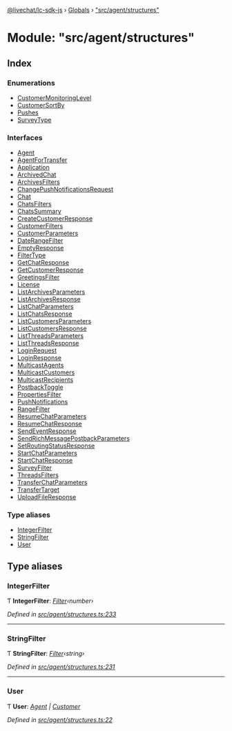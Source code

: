 [@livechat/lc-sdk-js](../README.md) › [Globals](../globals.md) › ["src/agent/structures"](_src_agent_structures_.md)

# Module: "src/agent/structures"

## Index

### Enumerations

* [CustomerMonitoringLevel](../enums/_src_agent_structures_.customermonitoringlevel.md)
* [CustomerSortBy](../enums/_src_agent_structures_.customersortby.md)
* [Pushes](../enums/_src_agent_structures_.pushes.md)
* [SurveyType](../enums/_src_agent_structures_.surveytype.md)

### Interfaces

* [Agent](../interfaces/_src_agent_structures_.agent.md)
* [AgentForTransfer](../interfaces/_src_agent_structures_.agentfortransfer.md)
* [Application](../interfaces/_src_agent_structures_.application.md)
* [ArchivedChat](../interfaces/_src_agent_structures_.archivedchat.md)
* [ArchivesFilters](../interfaces/_src_agent_structures_.archivesfilters.md)
* [ChangePushNotificationsRequest](../interfaces/_src_agent_structures_.changepushnotificationsrequest.md)
* [Chat](../interfaces/_src_agent_structures_.chat.md)
* [ChatsFilters](../interfaces/_src_agent_structures_.chatsfilters.md)
* [ChatsSummary](../interfaces/_src_agent_structures_.chatssummary.md)
* [CreateCustomerResponse](../interfaces/_src_agent_structures_.createcustomerresponse.md)
* [CustomerFilters](../interfaces/_src_agent_structures_.customerfilters.md)
* [CustomerParameters](../interfaces/_src_agent_structures_.customerparameters.md)
* [DateRangeFilter](../interfaces/_src_agent_structures_.daterangefilter.md)
* [EmptyResponse](../interfaces/_src_agent_structures_.emptyresponse.md)
* [FilterType](../interfaces/_src_agent_structures_.filtertype.md)
* [GetChatResponse](../interfaces/_src_agent_structures_.getchatresponse.md)
* [GetCustomerResponse](../interfaces/_src_agent_structures_.getcustomerresponse.md)
* [GreetingsFilter](../interfaces/_src_agent_structures_.greetingsfilter.md)
* [License](../interfaces/_src_agent_structures_.license.md)
* [ListArchivesParameters](../interfaces/_src_agent_structures_.listarchivesparameters.md)
* [ListArchivesResponse](../interfaces/_src_agent_structures_.listarchivesresponse.md)
* [ListChatParameters](../interfaces/_src_agent_structures_.listchatparameters.md)
* [ListChatsResponse](../interfaces/_src_agent_structures_.listchatsresponse.md)
* [ListCustomersParameters](../interfaces/_src_agent_structures_.listcustomersparameters.md)
* [ListCustomersResponse](../interfaces/_src_agent_structures_.listcustomersresponse.md)
* [ListThreadsParameters](../interfaces/_src_agent_structures_.listthreadsparameters.md)
* [ListThreadsResponse](../interfaces/_src_agent_structures_.listthreadsresponse.md)
* [LoginRequest](../interfaces/_src_agent_structures_.loginrequest.md)
* [LoginResponse](../interfaces/_src_agent_structures_.loginresponse.md)
* [MulticastAgents](../interfaces/_src_agent_structures_.multicastagents.md)
* [MulticastCustomers](../interfaces/_src_agent_structures_.multicastcustomers.md)
* [MulticastRecipients](../interfaces/_src_agent_structures_.multicastrecipients.md)
* [PostbackToggle](../interfaces/_src_agent_structures_.postbacktoggle.md)
* [PropertiesFilter](../interfaces/_src_agent_structures_.propertiesfilter.md)
* [PushNotifications](../interfaces/_src_agent_structures_.pushnotifications.md)
* [RangeFilter](../interfaces/_src_agent_structures_.rangefilter.md)
* [ResumeChatParameters](../interfaces/_src_agent_structures_.resumechatparameters.md)
* [ResumeChatResponse](../interfaces/_src_agent_structures_.resumechatresponse.md)
* [SendEventResponse](../interfaces/_src_agent_structures_.sendeventresponse.md)
* [SendRichMessagePostbackParameters](../interfaces/_src_agent_structures_.sendrichmessagepostbackparameters.md)
* [SetRoutingStatusResponse](../interfaces/_src_agent_structures_.setroutingstatusresponse.md)
* [StartChatParameters](../interfaces/_src_agent_structures_.startchatparameters.md)
* [StartChatResponse](../interfaces/_src_agent_structures_.startchatresponse.md)
* [SurveyFilter](../interfaces/_src_agent_structures_.surveyfilter.md)
* [ThreadsFilters](../interfaces/_src_agent_structures_.threadsfilters.md)
* [TransferChatParameters](../interfaces/_src_agent_structures_.transferchatparameters.md)
* [TransferTarget](../interfaces/_src_agent_structures_.transfertarget.md)
* [UploadFileResponse](../interfaces/_src_agent_structures_.uploadfileresponse.md)

### Type aliases

* [IntegerFilter](_src_agent_structures_.md#integerfilter)
* [StringFilter](_src_agent_structures_.md#stringfilter)
* [User](_src_agent_structures_.md#user)

## Type aliases

###  IntegerFilter

Ƭ **IntegerFilter**: *[Filter](../interfaces/_src_objects_index_.filter.md)‹number›*

*Defined in [src/agent/structures.ts:233](https://github.com/livechat/lc-sdk-js/blob/ac28f06/src/agent/structures.ts#L233)*

___

###  StringFilter

Ƭ **StringFilter**: *[Filter](../interfaces/_src_objects_index_.filter.md)‹string›*

*Defined in [src/agent/structures.ts:231](https://github.com/livechat/lc-sdk-js/blob/ac28f06/src/agent/structures.ts#L231)*

___

###  User

Ƭ **User**: *[Agent](../interfaces/_src_agent_structures_.agent.md) | [Customer](../interfaces/_src_objects_index_.customer.md)*

*Defined in [src/agent/structures.ts:22](https://github.com/livechat/lc-sdk-js/blob/ac28f06/src/agent/structures.ts#L22)*
